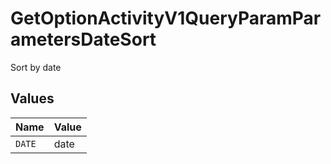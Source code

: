 # GetOptionActivityV1QueryParamParametersDateSort

Sort by date


## Values

| Name   | Value  |
| ------ | ------ |
| `DATE` | date   |